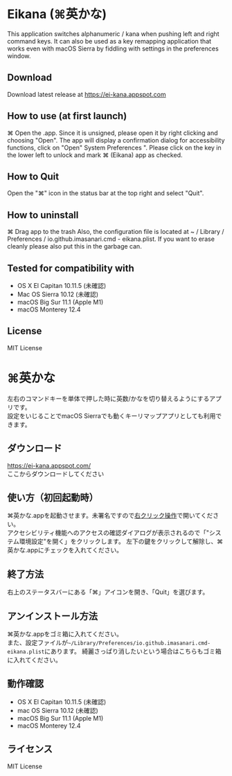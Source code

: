 # Eikana (⌘英かな)
This application switches alphanumeric / kana when pushing left and right command keys.
It can also be used as a key remapping application that works even with macOS Sierra by fiddling with settings in the preferences window.

## Download
Download latest release at https://ei-kana.appspot.com

## How to use (at first launch)
⌘ Open the .app. Since it is unsigned, please open it by right clicking and choosing "Open".
The app will display a confirmation dialog for accessibility functions, click on "Open" System Preferences ". Please click on the key in the lower left to unlock and mark ⌘ (Eikana) app as checked.

## How to Quit
Open the "⌘" icon in the status bar at the top right and select "Quit".

## How to uninstall

⌘ Drag app to the trash
Also, the configuration file is located at ~ / Library / Preferences / io.github.imasanari.cmd - eikana.plist. If you want to erase cleanly please also put this in the garbage can.

## Tested for compatibility with
- OS X El Capitan 10.11.5 (未確認)
- Mac OS Sierra 10.12 (未確認)
- macOS Big Sur 11.1 (Apple M1)
- macOS Monterey 12.4

## License
MIT License


# ⌘英かな

左右のコマンドキーを単体で押した時に英数/かなを切り替えるようにするアプリです。  
設定をいじることでmacOS Sierraでも動くキーリマップアプリとしても利用できます。  

## ダウンロード
https://ei-kana.appspot.com/  
ここからダウンロードしてください

## 使い方（初回起動時）

⌘英かな.appを起動させます。未署名ですので[右クリック操作](https://support.apple.com/ja-jp/HT202491)で開いてください。  
アクセシビリティ機能へのアクセスの確認ダイアログが表示されるので「"システム環境設定"を開く」をクリックします。
左下の鍵をクリックして解除し、⌘英かな.appにチェックを入れてください。

## 終了方法

右上のステータスバーにある「⌘」アイコンを開き、「Quit」を選びます。

## アンインストール方法

⌘英かな.appをゴミ箱に入れてください。  
また、設定ファイルが`~/Library/Preferences/io.github.imasanari.cmd-eikana.plist`にあります。
綺麗さっぱり消したいという場合はこちらもゴミ箱に入れてください。

## 動作確認

- OS X El Capitan 10.11.5 (未確認)
- mac OS Sierra 10.12 (未確認)
- macOS Big Sur 11.1 (Apple M1)
- macOS Monterey 12.4

## ライセンス
MIT License
